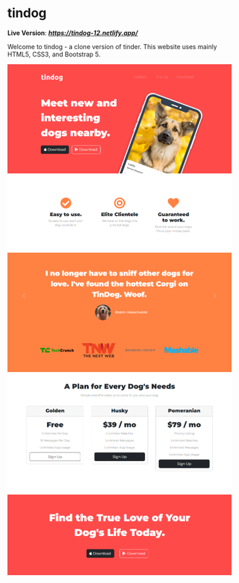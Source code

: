 # tindog
**Live Version**: ***https://tindog-12.netlify.app/***

Welcome to tindog - a clone version of tinder.
This website uses mainly HTML5, CSS3, and Bootstrap 5.

![](images/screenshot1.png)
![](images/screenshot2.png)
![](images/screenshot3.png)
